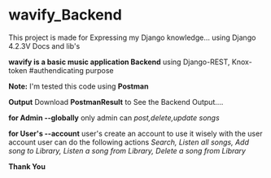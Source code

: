 # wavify_Backend
This project is made for Expressing my Django knowledge...
using Django 4.2.3V Docs and lib's

**wavify is a basic music application Backend** using 
  Django-REST,
  Knox-token #authendicating purpose

**Note:** 
I'm tested this code using **Postman**

**Output**
Download **PostmanResult** to See the Backend Output....

**for Admin --globally**
only admin can *post,delete,update songs*

**for User's --account** 
user's create an account to use it wisely
with the user account user can do the following actions
  *Search,*
  *Listen all songs,*
  *Add song to Library,*
  *Listen a song from Library,*
  *Delete a song from Library*
  
**Thank You**
